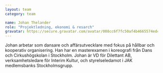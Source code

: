 ```yaml
---
layout: team
category: team

name: Johan Thelander
role: "Projektledning, ekonomi & resarch"
gravatar: https://secure.gravatar.com/avatar/008cc6f7fc50af4b4665574edce8f8a5
---
```


Johan arbetar som dansare och affärsutvecklare med fokus på hållbar och kooperativ organisering. Han har en masterexamen i koreografi från Dans och Cirkushögskolan i Stockholm. Johan är VD för Dilettant AB, verksamhetsledare för Interim Kultur, och styrelseledamot i JAK medlemsbanks Stockholmsgrupp.